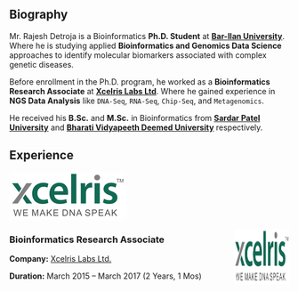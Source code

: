 ## **Biography**

Mr. Rajesh Detroja is a Bioinformatics **Ph.D. Student** at **[Bar-Ilan University](https://www.biu.ac.il/en)**. Where he is studying applied **Bioinformatics and Genomics Data Science** approaches to identify molecular biomarkers associated with complex genetic diseases.

Before enrollment in the Ph.D. program, he worked as a **Bioinformatics Research Associate** at **[Xcelris Labs Ltd](http://www.xcelrisgenomics.com/)**. Where he gained experience in **NGS Data Analysis** like `DNA-Seq`, `RNA-Seq`, `Chip-Seq`, and `Metagenomics`.

He received his **B.Sc.** and **M.Sc.** in Bioinformatics from **[Sardar Patel University](http://www.spuvvn.edu/)** and **[Bharati Vidyapeeth Deemed University](https://bvuniversity.edu.in/)** respectively.

## **Experience**

![alt text](./images/xcelris.png)

<img align="right" width="100" height="100" src="./images/xcelris.png">

### **Bioinformatics Research Associate**

**Company:** [Xcelris Labs Ltd.](http://www.xcelrisgenomics.com/)

**Duration:** March 2015 – March 2017 (2 Years, 1 Mos)
